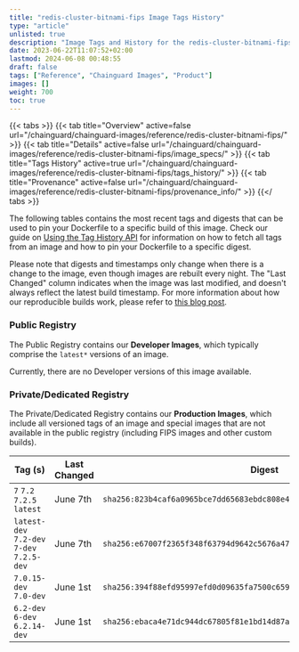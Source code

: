 ```yaml
---
title: "redis-cluster-bitnami-fips Image Tags History"
type: "article"
unlisted: true
description: "Image Tags and History for the redis-cluster-bitnami-fips Chainguard Image"
date: 2023-06-22T11:07:52+02:00
lastmod: 2024-06-08 00:48:55
draft: false
tags: ["Reference", "Chainguard Images", "Product"]
images: []
weight: 700
toc: true
---
```


{{< tabs >}}
{{< tab title="Overview" active=false url="/chainguard/chainguard-images/reference/redis-cluster-bitnami-fips/" >}}
{{< tab title="Details" active=false url="/chainguard/chainguard-images/reference/redis-cluster-bitnami-fips/image_specs/" >}}
{{< tab title="Tags History" active=true url="/chainguard/chainguard-images/reference/redis-cluster-bitnami-fips/tags_history/" >}}
{{< tab title="Provenance" active=false url="/chainguard/chainguard-images/reference/redis-cluster-bitnami-fips/provenance_info/" >}}
{{</ tabs >}}

The following tables contains the most recent tags and digests that can be used to pin your Dockerfile to a specific build of this image. Check our guide on [Using the Tag History API](/chainguard/chainguard-images/using-the-tag-history-api/) for information on how to fetch all tags from an image and how to pin your Dockerfile to a specific digest.

Please note that digests and timestamps only change when there is a change to the image, even though images are rebuilt every night. The "Last Changed" column indicates when the image was last modified, and doesn't always reflect the latest build timestamp. For more information about how our reproducible builds work, please refer to [this blog post](https://www.chainguard.dev/unchained/reproducing-chainguards-reproducible-image-builds).

### Public Registry
The Public Registry contains our **Developer Images**, which typically comprise the `latest*` versions of an image.

Currently, there are no Developer versions of this image available.

### Private/Dedicated Registry
The Private/Dedicated Registry contains our **Production Images**, which include all versioned tags of an image and special images that are not available in the public registry (including FIPS images and other custom builds).

| Tag (s)                                     | Last Changed | Digest                                                                    |
|---------------------------------------------|--------------|---------------------------------------------------------------------------|
|  `7` `7.2` `7.2.5` `latest`                 | June 7th     | `sha256:823b4caf6a0965bce7dd65683ebdc808e433f099188c697f068405d41c4e5f13` |
|  `latest-dev` `7.2-dev` `7-dev` `7.2.5-dev` | June 7th     | `sha256:e67007f2365f348f63794d9642c5676a472a267f890d3c50e028d88036267404` |
|  `7.0.15-dev` `7.0-dev`                     | June 1st     | `sha256:394f88efd95997efd0d09635fa7500c65900232479b59b6302c6289e2e2fc8cd` |
|  `6.2-dev` `6-dev` `6.2.14-dev`             | June 1st     | `sha256:ebaca4e71dc944dc67805f81e1bd14d87ab4dd88937db5c33f0da5f4194f3728` |

